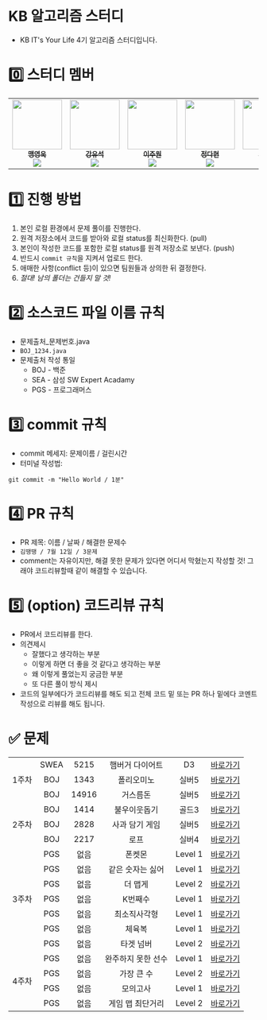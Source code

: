 # KB 알고리즘 스터디
* KB IT's Your Life 4기 알고리즘 스터디입니다.

# 0️⃣ 스터디 멤버
<table>
    <tr>
        <td align="center">
	    <a href="https://github.com/0woogie">
	    	<img src="https://avatars.githubusercontent.com/u/80441481?v=4?s=100" width="100px;" alt=""/>
	    	<br/>
	    	<sub>
	    	<b>맹영욱</b>
	    	<br/>
	    	<img src="https://us-central1-progress-markdown.cloudfunctions.net/progress/100"/>
	        </sub>
	    </a>
	    <br />
	</td>
        <td align="center">
	    <a href="https://github.com/kangyuseok">
	    	<img src="https://avatars.githubusercontent.com/u/111121447?v=4?s=100" width="100px;" alt=""/>
	    	<br/>
	    	<sub>
	    	<b>강유석</b>
	    	<br/>
	    	<img src="https://us-central1-progress-markdown.cloudfunctions.net/progress/100"/>
	        </sub>
	    </a>
	    <br />
	</td>
        <td align="center">
	    <a href="https://github.com/2oo1s">
	    	<img src="https://avatars.githubusercontent.com/u/90839206?v=4?s=100" width="100px;" alt=""/>
	    	<br/>
	    	<sub>
	    	<b>이주원</b>
	    	<br/>
	    	<img src="https://us-central1-progress-markdown.cloudfunctions.net/progress/100"/>
	        </sub>
	    </a>
	    <br />
	</td>
	<td align="center">
	    <a href="https://github.com/dahyeon730">
	    	<img src="https://avatars.githubusercontent.com/u/139327486?v=4?s=100" width="100px;" alt=""/>
	    	<br/>
	    	<sub>
	    	<b>정다현</b>
	    	<br/>
	    	<img src="https://us-central1-progress-markdown.cloudfunctions.net/progress/100"/>
	        </sub>
	    </a>
	    <br />
	</td>
	<td align="center">
	    <a href="https://github.com/Austin-Choi">
	    	<img src="https://avatars.githubusercontent.com/u/33799946?v=4?s=100" width="100px;" alt=""/>
	    	<br/>
	    	<sub>
	    	<b>최윤서</b>
	    	<br/>
	    	<img src="https://us-central1-progress-markdown.cloudfunctions.net/progress/100"/>
	        </sub>
	    </a>
	    <br />
	</td>
    </tr>
</table>


# 1️⃣ 진행 방법
1. 본인 로컬 환경에서 문제 풀이를 진행한다.
2. 원격 저장소에서 코드를 받아와 로컬 status를 최신화한다. (pull)
3. 본인이 작성한 코드를 포함한 로컬 status를 원격 저장소로 보낸다. (push)
4. 반드시 `commit 규칙`을 지켜서 업로드 한다.
5. 애매한 사항(conflict 등)이 있으면 팀원들과 상의한 뒤 결정한다. 
6. *절대! 남의 폴더는 건들지 말 것!*


# 2️⃣ 소스코드 파일 이름 규칙
* 문제출처_문제번호.java
* `BOJ_1234.java`
* 문제출처 작성 통일
	* BOJ - 백준
	* SEA - 삼성 SW Expert Acadamy
	* PGS - 프로그래머스


# 3️⃣ commit 규칙
* commit 메세지: 문제이름 / 걸린시간
* 터미널 작성법:
```
git commit -m "Hello World / 1분"
```


# 4️⃣ PR 규칙
* PR 제목: 이름 / 날짜 / 해결한 문제수
* `김땡땡 / 7월 12일 / 3문제`
* comment는 자유이지만, 해결 못한 문제가 있다면 어디서 막혔는지 작성할 것! 그래야 코드리뷰할때 같이 해결할 수 있습니다.


# 5️⃣ (option) 코드리뷰 규칙
* PR에서 코드리뷰를 한다.
* 의견제시
	* 잘했다고 생각하는 부분
	* 이렇게 하면 더 좋을 것 같다고 생각하는 부분
	* 왜 이렇게 풀었는지 궁금한 부분
	* 또 다른 풀이 방식 제시
* 코드의 일부에다가 코드리뷰를 해도 되고 전체 코드 밑 또는 PR 하나 밑에다 코멘트 작성으로 리뷰를 해도 됩니다.

# ✅ 문제
<table>
    <!-- 23.07.10 문제 -->
    <tr style="text-align: center">
        <td rowspan="3">1주차</td>
        <td>SWEA</td><td>5215</td><td>햄버거 다이어트</td><td>D3</td>
        <td><a href="https://swexpertacademy.com/main/code/problem/problemDetail.do?contestProbId=AWT-lPB6dHUDFAVT&categoryId=AWT-lPB6dHUDFAVT&categoryType=CODE&problemTitle=%ED%96%84%EB%B2%84%EA%B1%B0&orderBy=FIRST_REG_DATETIME&selectCodeLang=ALL&select-1=&pageSize=10&pageIndex=1">바로가기</a></td>
    </tr>
<!--     <tr style="text-align: center">
        <td rowspan="3">1주차</td>
        <td>BOJ</td><td>13460</td><td>구슬 탈출 2</td><td>골드1</td>
        <td><a href="https://www.acmicpc.net/problem/13460">바로가기</a></td>
    </tr> -->
    <tr style="text-align: center">
        <td>BOJ</td><td>1343</td><td>폴리오미노</td><td>실버5</td>
        <td><a href="https://www.acmicpc.net/problem/1343">바로가기</a></td>
    </tr>
    <tr style="text-align: center">
        <td>BOJ</td><td>14916</td><td>거스름돈</td><td>실버5</td>
        <td><a href="https://www.acmicpc.net/problem/14916">바로가기</a></td>
    </tr>
    <!-- 23.07.17 문제 -->
    <tr style="text-align: center">
	<td rowspan="3">2주차</td>
        <td>BOJ</td><td>1414</td><td>불우이웃돕기</td><td>골드3</td>
        <td><a href="https://www.acmicpc.net/problem/1414">바로가기</a></td>
    </tr>
    <tr style="text-align: center">
        <td>BOJ</td><td>2828</td><td>사과 담기 게임</td><td>실버5</td>
        <td><a href="https://www.acmicpc.net/problem/2828">바로가기</a></td>
    </tr>
    <tr style="text-align: center">
        <td>BOJ</td><td>2217</td><td>로프</td><td>실버4</td>
        <td><a href="https://www.acmicpc.net/problem/2217">바로가기</a></td>
    </tr>
    <!-- 23.07.27 문제 -->	
    <tr style="text-align: center">
	<td rowspan="7">3주차</td>
        <td>PGS</td><td>없음</td><td>폰켓몬</td><td>Level 1</td>
        <td><a href="https://school.programmers.co.kr/learn/courses/30/lessons/1845">바로가기</a></td>
    </tr>
    <tr style="text-align: center">
        <td>PGS</td><td>없음</td><td>같은 숫자는 싫어</td><td>Level 1</td>
        <td><a href="https://school.programmers.co.kr/learn/courses/30/lessons/12906">바로가기</a></td>
    </tr>
    <tr style="text-align: center">
        <td>PGS</td><td>없음</td><td>더 맵게</td><td>Level 2</td>
        <td><a href="https://school.programmers.co.kr/learn/courses/30/lessons/42626">바로가기</a></td>
    </tr>
     <tr style="text-align: center">
        <td>PGS</td><td>없음</td><td>K번째수</td><td>Level 1</td>
        <td><a href="https://school.programmers.co.kr/learn/courses/30/lessons/42748">바로가기</a></td>
    </tr>
    <tr style="text-align: center">
        <td>PGS</td><td>없음</td><td>최소직사각형</td><td>Level 1</td>
        <td><a href="https://school.programmers.co.kr/learn/courses/30/lessons/86491">바로가기</a></td>
    </tr>
    <tr style="text-align: center">
        <td>PGS</td><td>없음</td><td>체육복</td><td>Level 1</td>
        <td><a href="https://school.programmers.co.kr/learn/courses/30/lessons/42862">바로가기</a></td>
    </tr>
    <tr style="text-align: center">
        <td>PGS</td><td>없음</td><td>타겟 넘버</td><td>Level 2</td>
        <td><a href="https://school.programmers.co.kr/learn/courses/30/lessons/43165">바로가기</a></td>
    </tr>
     <!-- 23.08.02 문제 -->	
    <tr style="text-align: center">
	<td rowspan="7">4주차</td>
        <td>PGS</td><td>없음</td><td>완주하지 못한 선수</td><td>Level 1</td>
        <td><a href="https://school.programmers.co.kr/learn/courses/30/lessons/42576?language=java">바로가기</a></td>
    </tr>
    <tr style="text-align: center">
        <td>PGS</td><td>없음</td><td>가장 큰 수</td><td>Level 2</td>
        <td><a href="https://school.programmers.co.kr/learn/courses/30/lessons/42746?language=java">바로가기</a></td>
    </tr>
    <tr style="text-align: center">
        <td>PGS</td><td>없음</td><td>모의고사</td><td>Level 1</td>
        <td><a href="https://school.programmers.co.kr/learn/courses/30/lessons/42840?language=java">바로가기</a></td>
    </tr>
    <tr style="text-align: center">
        <td>PGS</td><td>없음</td><td>게임 맵 최단거리</td><td>Level 2</td>
        <td><a href="https://school.programmers.co.kr/learn/courses/30/lessons/1844?language=java">바로가기</a></td>
    </tr>
    


 
</table>
